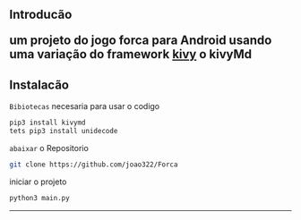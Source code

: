 <h2>Introducão

um projeto do jogo forca  para Android usando  uma variação do framework [kivy](https://kivy.org/) o kivyMd 

## Instalacão

`Bibiotecas` necesaria para usar o codigo
```bash
pip3 install kivymd
tets pip3 install unidecode
```
`abaixar` o Repositorio
```bash
git clone https://github.com/joao322/Forca
```
iniciar o projeto
```bash
python3 main.py
```
<hr>


